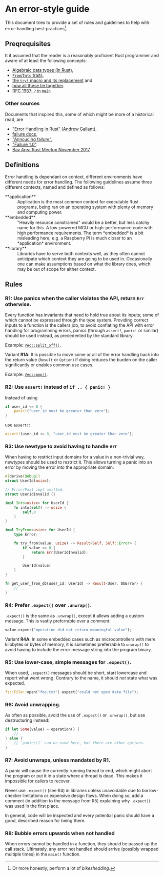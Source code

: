 # An error-style guide

This document tries to provide a set of rules and guidelines to help with error-handling best-practices[^1].

[^1]: Or more honestly, perform a lot of *bikeshedding*.

## Preqrequisites

It it assumed that the reader is a reasonably proficient Rust programmer and aware of at least the following concepts:

* [Algebraic data types (in Rust)](https://doc.rust-lang.org/book/second-edition/ch06-00-enums.html),
* [`From`/`Into` traits](https://doc.rust-lang.org/rust-by-example/conversion/from_into.html),
* [the `try!` macro and its replacement](https://doc.rust-lang.org/std/macro.try.html) and
* [how all these tie together](https://doc.rust-lang.org/book/second-edition/ch09-00-error-handling.html).
* [RFC 1937: `?` in `main`](https://github.com/rust-lang/rust/issues/43301)

### Other sources

Documents that inspired this, some of which might be more of a historical read, are

* ["Error Handling in Rust" (Andrew Gallant)](https://blog.burntsushi.net/rust-error-handling/),
* [failure docs](https://boats.gitlab.io/failure/),
* ["Annoucing failure"](https://boats.gitlab.io/blog/post/2017-11-16-announcing-failure/),
* ["Failure 1.0"](https://boats.gitlab.io/blog/post/2018-02-22-failure-1.0/).
* [Bay Area Rust Meetup November 2017](https://air.mozilla.org/bay-area-rust-meetup-november-2017/)

## Definitions

Error handling is dependant on context, different environments have different needs for error handling. The following guidelines assume three different contexts, named and defined as follows:

<dl>
<dt>**application**</dt><dd>Application is the most common context for executable Rust programs, being ran on an operating system with plenty of memory and computing power.</dd>
<dt>**embedded**</dt><dd>"Heavily resource constrained" would be a better, but less catchy name for this. A low-powered MCU or high-performance code with high performance requirements. The term *embedded* is a bit misleading here; e.g. a Raspberry Pi is much closer to an *application* environment.</dd>
<dt>**library**</dt><dd>Libraries have to serve both contexts well, as they often cannot anticipate which context they are going to be used in. Occasionally one can make assumptions based on what the library does, which may be out of scope for either context.</dd>
</dl>

## Rules

### R1: Use panics when the caller violates the API, return `Err` otherwise.

Every function has invariants that need to hold true about its inputs; some of which cannot be expressed through the type system. Providing correct inputs to a function is the callers job, to avoid conflating the API with error handling for programming errors, panics (through `assert!`, `panic!` or similar) should be used instead, as precedented by the standard library.

Example: [`Vec::split_off()`](https://doc.rust-lang.org/stable/std/vec/struct.Vec.html#method.split_off).

Variant **R1A**: It is possible to move some or all of the error handling back into the return value (`Result` or `Option`) if doing reduces the burden on the caller significantly or enables common use cases.

Example: [`Vec::pop()`](https://doc.rust-lang.org/stable/std/vec/struct.Vec.html#method.pop).

### R2: Use `assert!` instead of `if .. { panic! }`

Instead of using

```rust
if user_id <= 0 {
    panic!("user_id must be greater than zero");
}
```

use `assert!`:

```rust
assert!(user_id <= 0, "user_id must be greater than zero");
```

### R3: Use newtype to avoid having to handle err

When having to restrict input domains for a value in a non-trivial way, newtypes should be used to restrict it. This allows turning a panic into an error by moving the error into the appropriate domain:

```rust
#[derive(Debug)]
struct UserId(usize);

// Error/Fail impl omitted.
struct UserIdInvalid {}

impl Into<usize> for UserId {
    fn into(self) -> usize {
        self.0
    }
}

impl TryFrom<usize> for UserId {
    type Error;

    fn try_from(value: usize) -> Result<Self, Self::Error> {
        if value <= 0 {
            return Err(UserIdInvalid);
        }

        UserId(value)
    }
}

fn get_user_from_db(user_id: UserId) -> Result<User, DbError> {
    // ...
}
```

### R4: Prefer `.expect()` over `.unwrap()`.

`.expect()` is the same as `.unwrap()`, except it allows adding a custom message. This is vastly preferrable over a comment:

```rust
value.expect("operation did not return meaningful value");
```

Variant **R4A**: In some embedded cases such as microcontrollers with mere kilobytes or bytes of memory, it is sometimes preferrable to `unwrap()` to avoid having to include the error message string into the program binary.

### R5: Use lower-case, simple messages for `.expect()`.

When used, `.expect()` messages should be short, start lowercase and report what went wrong. Contrary to the name, it should *not* state what was expected.

```rust
fs::File::open("foo.txt").expect("could not open data file");
```

### R6: Avoid unwrapping.

As often as possible, avoid the use of `.expect()` or `.unwrap()`, but use destructuring instead:

```rust
if let Some(value) = operation() {
    //
} else {
    // `panic!()` can be used here, but there are other options.
}
```

### R7: Avoid unwraps, unless mandated by R1.

A panic will cause the currently running thread to end, which might abort the program or put it in a state where a thread is dead. This makes it impossible for callers to recover.

Never use `.expect()` (see R4) in libraries unless unavoidable due to borrow-checker limitations or expensive design flaws. When doing so, add a comment (in addition to the message from R5) explaining why `.expect()` was used in the first place.

In general, code will be inspected and every potential panic should have a good, described reason for being there.

### R8: Bubble errors upwards when not handled

When errors cannot be handled in a function, they should be passed up the call stack. Ultimately, any error not handled should arrive (possibly wrapped multiple times) in the `main()` function.
